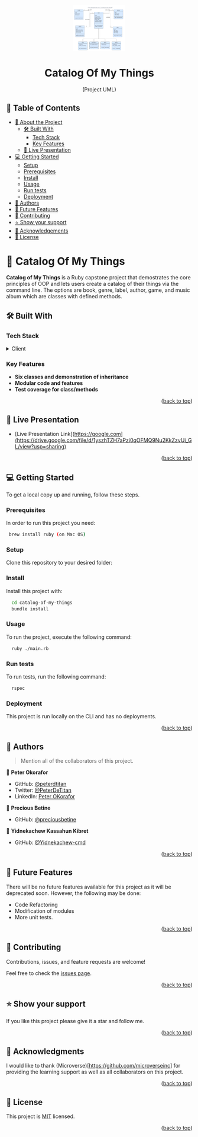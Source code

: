 <a name="readme-top"></a>

<div align="center">
  <img src="uml-diagram.png" alt="logo" width="140"  height="auto" />
  <br/>

  <h1><b>Catalog Of My Things</b></h3>
  <p>(Project UML)</p>

</div>

## 📗 Table of Contents

- [📖 About the Project](#about-project)
  - [🛠 Built With](#built-with)
    - [Tech Stack](#tech-stack)
    - [Key Features](#key-features)
  - [🚀 Live Presentation](#live-demo)
- [💻 Getting Started](#getting-started)
  - [Setup](#setup)
  - [Prerequisites](#prerequisites)
  - [Install](#install)
  - [Usage](#usage)
  - [Run tests](#run-tests)
  - [Deployment](#triangular_flag_on_post-deployment)
- [👥 Authors](#authors)
- [🔭 Future Features](#future-features)
- [🤝 Contributing](#contributing)
- [⭐️ Show your support](#support)
- [🙏 Acknowledgements](#acknowledgements)
- [📝 License](#license)


# 📖 Catalog Of My Things <a name="about-project"></a>

**Catalog of My Things** is a Ruby capstone project that demostrates the core principles of OOP and lets users create a catalog of their things via the command line. The options are book, genre, label, author, game, and music album which are classes with defined methods.

## 🛠 Built With <a name="built-with"></a>

### Tech Stack <a name="tech-stack"></a>

<details>
  <summary>Client</summary>
  <ul>
    <li><a href="https://ruby-lang.org/">Ruby</a></li>
  </ul>
</details>


### Key Features <a name="key-features"></a>

- **Six classes and demonstration of inheritance**
- **Modular code and features**
- **Test coverage for class/methods**

<p align="right">(<a href="#readme-top">back to top</a>)</p>



## 🚀 Live Presentation<a name="live-demo"></a>

- [Live Presentation Link](https://google.com](https://drive.google.com/file/d/1yszhTZH7aPzi0qOFMQ9Nu2KkZzvUi_GL/view?usp=sharing)

<p align="right">(<a href="#readme-top">back to top</a>)</p>



## 💻 Getting Started <a name="getting-started"></a>

To get a local copy up and running, follow these steps.

### Prerequisites

In order to run this project you need:

```sh
 brew install ruby (on Mac OS)
```

### Setup

Clone this repository to your desired folder:

### Install

Install this project with:


```sh
  cd catalog-of-my-things
  bundle install
```

### Usage

To run the project, execute the following command:


```sh
  ruby ./main.rb
```

### Run tests

To run tests, run the following command:


```sh
  rspec
```

### Deployment

This project is run locally on the CLI and has no deployments.

<p align="right">(<a href="#readme-top">back to top</a>)</p>

<!-- AUTHORS -->

## 👥 Authors <a name="authors"></a>

> Mention all of the collaborators of this project.

👤 **Peter Okorafor**

- GitHub: [@peterdtitan](https://github.com/peterdtitan)
- Twitter: [@PeterDeTitan](https://twitter.com/PeterDeTitan)
- LinkedIn: [Peter OKorafor](https://linkedin.com/in/peterokorafor)


👤 **Precious Betine**

- GitHub: [@preciousbetine](https://github.com/preciousbetine)


👤 **Yidnekachew Kassahun Kibret**

- GitHub: [@Yidnekachew-cmd](https://github.com/Yidnekachew-cmd)

<p align="right">(<a href="#readme-top">back to top</a>)</p>



## 🔭 Future Features <a name="future-features"></a>

There will be no future features available for this project as it will be deprecated soon. However, the following may be done:
- Code Refactoring
- Modification of modules
- More unit tests.

<p align="right">(<a href="#readme-top">back to top</a>)</p>



## 🤝 Contributing <a name="contributing"></a>

Contributions, issues, and feature requests are welcome!

Feel free to check the [issues page](../../issues/).

<p align="right">(<a href="#readme-top">back to top</a>)</p>



## ⭐️ Show your support <a name="support"></a>

If you like this project please give it a star and follow me.

<p align="right">(<a href="#readme-top">back to top</a>)</p>

<!-- ACKNOWLEDGEMENTS -->

## 🙏 Acknowledgments <a name="acknowledgements"></a>

I would like to thank (Microverse)[https://github.com/microverseinc] for providing the learning support as well as all collaborators on this project.

<p align="right">(<a href="#readme-top">back to top</a>)</p>

<!-- LICENSE -->

## 📝 License <a name="license"></a>

This project is [MIT](./LICENSE) licensed.

<p align="right">(<a href="#readme-top">back to top</a>)</p>
